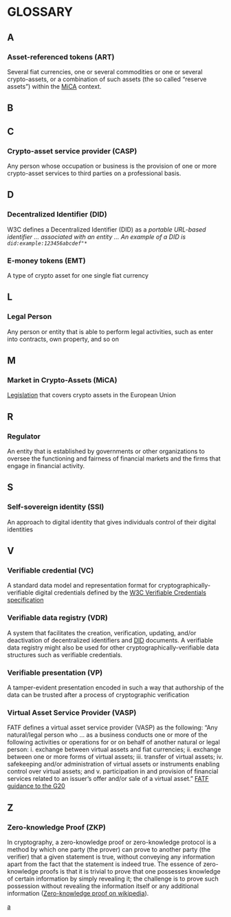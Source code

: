 # GLOSSARY

## A

### Asset-referenced tokens (ART)

Several fiat currencies, one or several commodities or one or several
crypto-assets, or a combination of such assets (the so called “reserve assets”) within the [MiCA](#market-in-crypto-assets-mica) context.

## B

## C

### Crypto-asset service provider (CASP)

Any person whose occupation or business is the provision of one or more
crypto-asset services to third parties on a professional basis.

## D

### Decentralized Identifier (DID)

W3C defines a Decentralized Identifier (DID) as a _portable URL-based identifier ... associated with an entity ... An
example of a DID is `did:example:123456abcdef"*`_

### E-money tokens (EMT)

A type of crypto asset for one single fiat currency

## L

### Legal Person

Any person or entity that is able to perform legal activities, such as enter into contracts, own property, and so on

## M

### Market in Crypto-Assets (MiCA)

[Legislation](https://eur-lex.europa.eu/legal-content/EN/TXT/?uri=CELEX%3A52020PC0593)
that covers crypto assets in the European Union

## R

### Regulator

An entity that is established by governments or other organizations to oversee the functioning and fairness of financial markets
and the firms that engage in financial activity.

## S

### Self-sovereign identity (SSI)

An approach to digital identity that gives individuals control of their digital
identities

## V

### Verifiable credential (VC)

A standard data model and representation format for cryptographically-verifiable digital
credentials defined by the [W3C Verifiable Credentials specification](https://www.w3.org/TR/did-core/#bib-vc-data-model)

### Verifiable data registry (VDR)

A system that facilitates the creation, verification, updating, and/or deactivation of decentralized identifiers and [DID](#decentralized-identifier-did)
documents. A verifiable data registry might also be used for other cryptographically-verifiable data structures such as
verifiable credentials.

### Verifiable presentation (VP)

A tamper-evident presentation encoded in such a way that authorship of the data can be
trusted after a process of cryptographic verification

### Virtual Asset Service Provider (VASP)

FATF defines a virtual asset service provider (VASP) as the following:
“Any natural/legal person who ... as a business conducts one or more of the following activities or operations for or on
behalf of another natural or legal person:
i. exchange between virtual assets and fiat currencies; ii. exchange between one or more forms of virtual assets; iii.
transfer of virtual assets; iv. safekeeping and/or administration of virtual assets or instruments enabling control over
virtual assets; and v. participation in and provision of financial services related to an issuer’s offer and/or sale of
a virtual
asset.” [FATF guidance to the G20](https://www.fatf-gafi.org/publications/virtualassets/documents/report-g20-so-called-stablecoins-june-2020.html)

## Z

### Zero-knowledge Proof (ZKP)

In cryptography, a zero-knowledge proof or zero-knowledge protocol is a method by which one party (the prover) can prove to another party (the verifier) that a given statement is true, without conveying any information apart from the fact that the statement is indeed true. The essence of zero-knowledge proofs is that it is trivial to prove that one possesses knowledge of certain information by simply revealing it; the challenge is to prove such possession without revealing the information itself or any additional information ([Zero-knowledge proof on wikipedia](https://en.wikipedia.org/wiki/Zero-knowledge_proof)).

[a](#zero-knowledge-proof-zkp)
